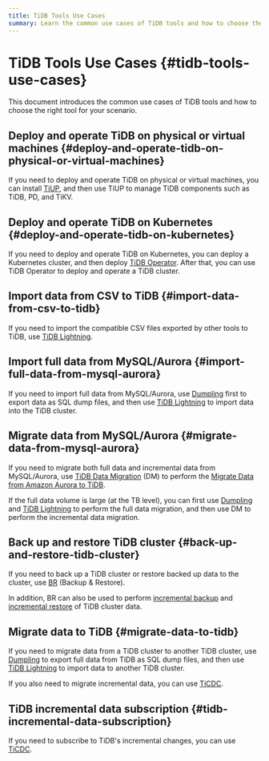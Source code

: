 ```yaml
---
title: TiDB Tools Use Cases
summary: Learn the common use cases of TiDB tools and how to choose the tools.
---
```


# TiDB Tools Use Cases {#tidb-tools-use-cases}

This document introduces the common use cases of TiDB tools and how to choose the right tool for your scenario.

## Deploy and operate TiDB on physical or virtual machines {#deploy-and-operate-tidb-on-physical-or-virtual-machines}

If you need to deploy and operate TiDB on physical or virtual machines, you can install [TiUP](/tiup/tiup-overview.md), and then use TiUP to manage TiDB components such as TiDB, PD, and TiKV.

## Deploy and operate TiDB on Kubernetes {#deploy-and-operate-tidb-on-kubernetes}

If you need to deploy and operate TiDB on Kubernetes, you can deploy a Kubernetes cluster, and then deploy [TiDB Operator](https://docs.pingcap.com/tidb-in-kubernetes/stable). After that, you can use TiDB Operator to deploy and operate a TiDB cluster.

## Import data from CSV to TiDB {#import-data-from-csv-to-tidb}

If you need to import the compatible CSV files exported by other tools to TiDB, use [TiDB Lightning](/tidb-lightning/tidb-lightning-overview.md).

## Import full data from MySQL/Aurora {#import-full-data-from-mysql-aurora}

If you need to import full data from MySQL/Aurora, use [Dumpling](/dumpling-overview.md) first to export data as SQL dump files, and then use [TiDB Lightning](/tidb-lightning/tidb-lightning-overview.md) to import data into the TiDB cluster.

## Migrate data from MySQL/Aurora {#migrate-data-from-mysql-aurora}

If you need to migrate both full data and incremental data from MySQL/Aurora, use [TiDB Data Migration](/dm/dm-overview.md) (DM) to perform the [Migrate Data from Amazon Aurora to TiDB](/migrate-aurora-to-tidb.md).

If the full data volume is large (at the TB level), you can first use [Dumpling](/dumpling-overview.md) and [TiDB Lightning](/tidb-lightning/tidb-lightning-overview.md) to perform the full data migration, and then use DM to perform the incremental data migration.

## Back up and restore TiDB cluster {#back-up-and-restore-tidb-cluster}

If you need to back up a TiDB cluster or restore backed up data to the cluster, use [BR](/br/backup-and-restore-overview.md) (Backup &#x26; Restore).

In addition, BR can also be used to perform [incremental backup](/br/br-usage-backup.md#back-up-incremental-data) and [incremental restore](/br/br-usage-restore.md#restore-incremental-data) of TiDB cluster data.

## Migrate data to TiDB {#migrate-data-to-tidb}

If you need to migrate data from a TiDB cluster to another TiDB cluster, use [Dumpling](/dumpling-overview.md) to export full data from TiDB as SQL dump files, and then use [TiDB Lightning](/tidb-lightning/tidb-lightning-overview.md) to import data to another TiDB cluster.

If you also need to migrate incremental data, you can use [TiCDC](/ticdc/ticdc-overview.md).

## TiDB incremental data subscription {#tidb-incremental-data-subscription}

If you need to subscribe to TiDB's incremental changes, you can use [TiCDC](/ticdc/ticdc-overview.md).
